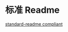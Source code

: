 # 标准 Readme

[standard-readme compliant](https://img.shields.io/badge/readme%20style-standard-brightgreen.svg?style=flat-square)

